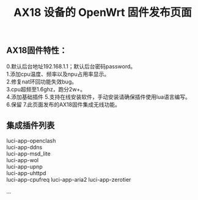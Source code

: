 <div align="center">
  <h1 align="center">
     AX18 设备的 OpenWrt 固件发布页面
  </h1>
</div>
<br>

## AX18固件特性：  
0.默认后台地址192.168.1.1；默认后台密码password。  
1.添加cpu温度、频率以及npu占用率显示。  
2.修复nat环回功能失效bug。  
3.cpu超频至1.6ghz，跑分2w+。  
4.添加基础插件
5.支持在线安装软件，手动安装请确保插件使用lua语言编写。  
6.保留
7.此页面发布的AX18固件集成无线功能。  

## 集成插件列表 
luci-app-openclash  
luci-app-ddns  
luci-app-msd_lite  
luci-app-wol  
luci-app-upnp  
luci-app-uhttpd  
luci-app-cpufreq
luci-app-aria2
luci-app-zerotier  

...
